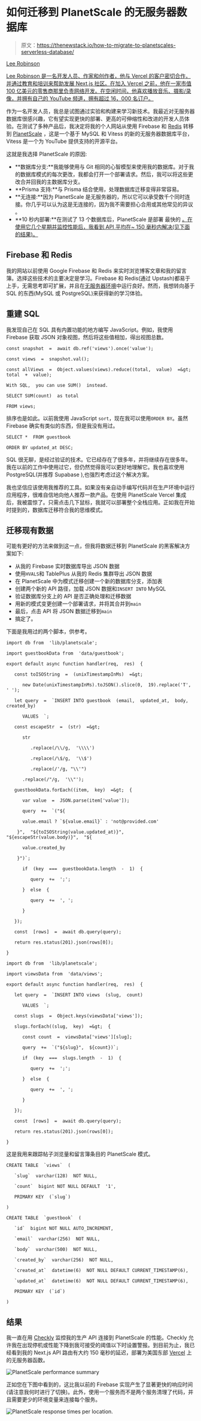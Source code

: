 # 如何迁移到 PlanetScale 的无服务器数据库

> 原文：<https://thenewstack.io/how-to-migrate-to-planetscales-serverless-database/>

[](https://www.linkedin.com/in/leeerob/)

[Lee Robinson](https://www.linkedin.com/in/leeerob/)

[Lee Robinson 是一名开发人员、作家和创作者，他与 Vercel 的客户密切合作，并通过教育和培训来帮助发展 Next.js 社区。在加入 Vercel 之前，他在一家市值 100 亿美元的零售商那里负责网络开发。在空闲时间，他喜欢播放音乐、摄影/录像，并拥有自己的 YouTube 频道，拥有超过 16，000 名订户。](https://www.linkedin.com/in/leeerob/)

[](https://www.linkedin.com/in/leeerob/)[](https://www.linkedin.com/in/leeerob/)

作为一名开发人员，我总是试图通过实验和构建来学习新技术。我最近对无服务器数据库很感兴趣，它有望实现更快的部署、更高的可伸缩性和改进的开发人员体验。在测试了多种产品后，我决定将我的个人网站从使用 Firebase 和 [Redis](https://redis.com/?utm_content=inline-mention) 转移到 [PlanetScale](https://planetscale.com/) ，这是一个基于 MySQL 和 Vitess 的新的无服务器数据库平台，Vitess 是一个为 YouTube 提供支持的开源平台。

这就是我选择 PlanetScale 的原因:

*   **数据库分支:**我能够使用与 Git 相同的心智模型来使用我的数据库。对于我的数据库模式的每次更改，我都会打开一个部署请求。然后，我可以将这些更改合并回我的主数据库分支。
*   **Prisma 支持:**与 Prisma 结合使用，处理数据库迁移变得非常容易。
*   **无连接:**因为 PlanetScale 是无服务器的，所以它可以承受数千个同时连接。你几乎可以认为这是无连接的，因为我不需要担心合用或其他常见的异议 。
*   **10 秒内部署:**在测试了 13 个数据库后，PlanetScale 是部署 最快的 [。在使用它几个星期并监控性能后，我看到 API 平均在~ 150 毫秒内解决(见下面的结果)。](https://www.youtube.com/watch?v=0zmYHn82cY8)

## **Firebase 和 Redis**

我的网站以前使用 Google Firebase 和 Redis 来实时浏览博客文章和我的留言簿。选择这些技术的主要决定是学习。Firebase 和 Redis(通过 Upstash)都易于上手，无需思考即可扩展，并且在[无服务器环境](https://thenewstack.io/category/serverless/)中运行良好。然而，我想转向基于 SQL 的东西(MySQL 或 PostgreSQL)来获得新的学习体验。

## **重建 SQL**

我发现自己在 SQL 具有内置功能的地方编写 JavaScript。例如，我使用 Firebase 获取 JSON 对象视图，然后将这些值相加，得出视图总数。

```
const snapshot  =  await db.ref('views').once('value');

const views  =  snapshot.val();

const allViews  =  Object.values(views).reduce((total,  value)  =&gt;  total  +  value);

With SQL,  you can use SUM()  instead. 

SELECT SUM(count)  as total

FROM views;

```

排序也是如此。以前我使用 JavaScript `sort`，现在我可以使用`ORDER BY`。虽然 Firebase 确实有类似的东西，但是我没有用过。

```
SELECT *  FROM guestbook

ORDER BY updated_at DESC;

```

SQL 很无聊，是经过验证的技术。它已经存在了很多年，并将继续存在很多年。我在以前的工作中使用过它，但仍然觉得我可以更好地理解它。我也喜欢使用 PostgreSQL(并推荐 Supabase ),也强烈考虑过这个解决方案。

我也坚信应该使用我推荐的工具。如果没有亲自动手编写代码并在生产环境中运行应用程序，很难自信地向他人推荐一款产品。在使用 PlanetScale Vercel 集成后，我被震惊了。只需点击几下鼠标，我就可以部署整个全栈应用。正如我在开始时提到的，数据库迁移符合我的思维模式。

## 迁移现有数据

可能有更好的方法来做到这一点，但我将数据迁移到 PlanetScale 的黑客解决方案如下:

*   从我的 Firebase 实时数据库导出 JSON 数据
*   使用`HVALS`和 TablePlus 从我的 Redis 集群导出 JSON 数据
*   在 PlanetScale 中为模式迁移创建一个新的数据库分支，添加表
*   创建两个新的 API 路径，加载 JSON 数据和`INSERT INTO` MySQL
*   验证数据库分支上的 API 是否正确处理和迁移数据
*   用新的模式变更创建一个部署请求，并将其合并到`main`
*   最后，点击 API 将 JSON 数据迁移到`main`
*   搞定了。

下面是我用过的两个脚本，供参考。

```
import db from  'lib/planetscale';

import guestbookData from  'data/guestbook';

export default async function handler(req,  res)  {

   const toISOString  =  (unixTimestampInMs)  =&gt;

      new Date(unixTimestampInMs).toJSON().slice(0,  19).replace('T',  ' ');

   let query  =  `INSERT INTO guestbook  (email,  updated_at,  body,  created_by)

      VALUES  `;

   const escapeStr  =  (str)  =&gt;

      str

         .replace(/\\/g,  '\\\\')

         .replace(/\$/g,  '\\$')

         .replace(/'/g, "\\'")

      .replace(/"/g,  '\\"');

   guestbookData.forEach((item,  key)  =&gt;  {

      var value  =  JSON.parse(item['value']);

      query  +=  `("${

      value.email ? `${value.email}` : 'not@provided.com'

    }",  "${toISOString(value.updated_at)}",  "${escapeStr(value.body)}",  "${

      value.created_by

    }")`;

      if  (key  ===  guestbookData.length  -  1)  {

         query  +=  ';';

      }  else  {

         query  +=  ', ';

      }

   });

   const  [rows]  =  await db.query(query);

   return res.status(201).json(rows[0]);

}

import db from  'lib/planetscale';

import viewsData from  'data/views';

export default async function handler(req,  res)  {

   let query  =  `INSERT INTO views  (slug,  count)

      VALUES  `;

   const slugs  =  Object.keys(viewsData['views']);

   slugs.forEach((slug,  key)  =&gt;  {

      const count  =  viewsData['views'][slug];

      query  +=  `("${slug}",  ${count})`;

      if  (key  ===  slugs.length  -  1)  {

         query  +=  ';';

      }  else  {

         query  +=  ', ';

      }

   });

   const  [rows]  =  await db.query(query);

   return res.status(201).json(rows[0]);

}

```

这是我用来跟踪帖子浏览量和留言簿条目的 PlanetScale 模式。

```
CREATE TABLE  `views`  (

   `slug`  varchar(128)  NOT NULL,

   `count`  bigint NOT NULL DEFAULT  '1',

   PRIMARY KEY  (`slug`)

)

CREATE TABLE  `guestbook`  (

   `id`  bigint NOT NULL AUTO_INCREMENT,

   `email`  varchar(256)  NOT NULL,

   `body`  varchar(500)  NOT NULL,

   `created_by`  varchar(256)  NOT NULL,

   `created_at`  datetime(6)  NOT NULL DEFAULT CURRENT_TIMESTAMP(6),

   `updated_at`  datetime(6)  NOT NULL DEFAULT CURRENT_TIMESTAMP(6),

   PRIMARY KEY  (`id`)

)

```

## 结果

我一直在用 [Checkly](https://www.checklyhq.com/) 监控我的生产 API 连接到 PlanetScale 的性能。Checkly 允许我在出现停机或性能下降到我可接受的阈值以下时设置警报。到目前为止，我已经看到我的 Next.js API 路由有大约 150 毫秒的延迟，部署为美国东部 [Vercel](https://vercel.com/) 上的无服务器函数。

![PlanetScale performance summary](img/8ae72d6d02fd7988ef3bb2b3baec4f6a.png)

正如您在下图中看到的，这比我以前的 Firebase 实现产生了显著更快的响应时间(请注意我何时进行了切换)。此外，使用一个服务而不是两个服务清理了代码，并且需要更少的环境变量来连接每个服务。

![PlanetScale response times per location.](img/92376ae078fc34fb45605c482074f7d0.png)

<svg xmlns:xlink="http://www.w3.org/1999/xlink" viewBox="0 0 68 31" version="1.1"><title>Group</title> <desc>Created with Sketch.</desc></svg>